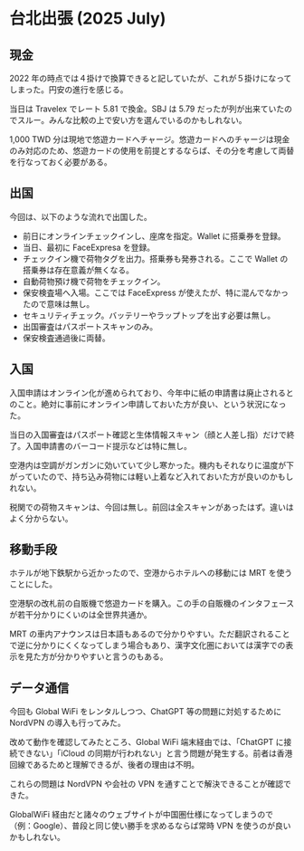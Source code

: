 # 台北出張 (2025 July)

## 現金

2022 年の時点では４掛けで換算できると記していたが、これが５掛けになってしまった。円安の進行を感じる。

当日は Travelex でレート 5.81 で換金。SBJ は 5.79 だったが列が出来ていたのでスルー。みんな比較の上で安い方を選んでいるのかもしれない。

1,000 TWD 分は現地で悠遊カードへチャージ。悠遊カードへのチャージは現金のみ対応のため、悠遊カードの使用を前提とするならば、その分を考慮して両替を行なっておく必要がある。

## 出国

今回は、以下のような流れで出国した。

- 前日にオンラインチェックインし、座席を指定。Wallet に搭乗券を登録。
- 当日、最初に FaceExpresa を登録。
- チェックイン機で荷物タグを出力。搭乗券も発券される。ここで Wallet の搭乗券は存在意義が無くなる。
- 自動荷物預け機で荷物をチェックイン。
- 保安検査場へ入場。ここでは FaceExpress が使えたが、特に混んでなかったので意味は無し。
- セキュリティチェック。バッテリーやラップトップを出す必要は無し。
- 出国審査はパスポートスキャンのみ。
- 保安検査通過後に両替。

## 入国

入国申請はオンライン化が進められており、今年中に紙の申請書は廃止されるとのこと。絶対に事前にオンライン申請しておいた方が良い、という状況になった。

当日の入国審査はパスポート確認と生体情報スキャン（顔と人差し指）だけで終了。入国申請書のバーコード提示などは特に無し。

空港内は空調がガンガンに効いていて少し寒かった。機内もそれなりに温度が下がっていたので、持ち込み荷物には軽い上着など入れておいた方が良いのかもしれない。

税関での荷物スキャンは、今回は無し。前回は全スキャンがあったはず。違いはよく分からない。

## 移動手段

ホテルが地下鉄駅から近かったので、空港からホテルへの移動には MRT を使うことにした。

空港駅の改札前の自販機で悠遊カードを購入。この手の自販機のインタフェースが若干分かりにくいのは全世界共通か。

MRT の車内アナウンスは日本語もあるので分かりやすい。ただ翻訳されることで逆に分かりにくくなってしまう場合もあり、漢字文化圏においては漢字での表示を見た方が分かりやすいと言うのもある。

## データ通信

今回も Global WiFi をレンタルしつつ、ChatGPT 等の問題に対処するために NordVPN の導入も行ってみた。

改めて動作を確認してみたところ、Global WiFi 端末経由では、「ChatGPT に接続できない」「iCloud の同期が行われない」と言う問題が発生する。前者は香港回線であるためと理解できるが、後者の理由は不明。

これらの問題は NordVPN や会社の VPN を通すことで解決できることが確認できた。

GlobalWiFi 経由だと諸々のウェブサイトが中国圏仕様になってしまうので（例：Google）、普段と同じ使い勝手を求めるならば常時 VPN を使うのが良いかもしれない。
